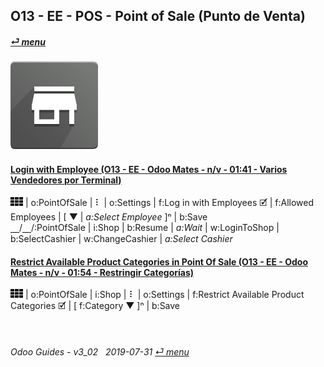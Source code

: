## O13 - EE - POS - Point of Sale (Punto de Venta)
#### [_&#x23CE; menu_](/o13/ee/o13-ee-guides_menu.md)  
### ![pos](/doc/img/point_of_sale.png)

#### [Login with Employee (O13 - EE - Odoo Mates - n/v - 01:41 - Varios Vendedores por Terminal)](https://youtube.com/embed/Nmafl3gA8aI?autoplay=1&start=0&end=0&rel=0)  
![apps](/doc/img/apps.png) | o:PointOfSale | &#x2807; | o:Settings | f:Log in with Employees &#x1F5F9; | f:Allowed Employees | \[ &#x25BC; | _a:Select Employee_ ]&#x207F; | b:Save  
&#x23BD;/&#x23BD;/:PointOfSale | i:Shop | b:Resume | _a:Wait_ | w:LoginToShop | b:SelectCashier | w:ChangeCashier | _a:Select Cashier_  

#### [Restrict Available Product Categories in Point Of Sale (O13 - EE - Odoo Mates - n/v - 01:54 - Restringir Categorías)](https://youtube.com/embed/EO-j2h2AUw4?autoplay=1&start=0&end=0&rel=0)  
![apps](/doc/img/apps.png) | o:PointOfSale | i:Shop | &#x2807; | o:Settings | f:Restrict Available Product Categories &#x1F5F9; | \[ f:Category &#x25BC; \]&#x207F; | b:Save  

<br>

###### Odoo Guides - v3_02 &nbsp; 2019-07-31  [_&#x23CE; menu_](/o13/ee/o13-ee-guides_menu.md)  
